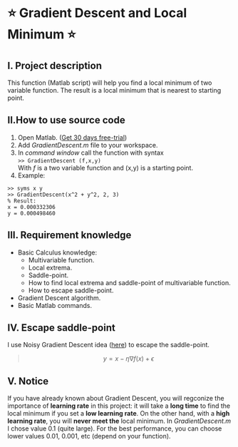 # :star: Gradient Descent and Local Minimum :star:
## I. Project description
This function (Matlab script) will help you find a local minimum of two variable function. The result is a local minimum that is nearest to starting point.
## II.How to use source code
1. Open Matlab. ([Get 30 days free-trial](https://www.youtube.com/watch?v=DVfWATmX2nE))
2. Add *GradientDescent.m* file to your workspace.
3. In *command window* call the function with syntax \
```>> GradientDescent (f,x,y)```\
With *f* is a two variable function and (x,y) is a starting point.
4.  Example:
```
>> syms x y
>> GradientDescent(x^2 + y^2, 2, 3)
% Result:
x = 0.000332306
y = 0.000498460
```
## III. Requirement knowledge
- Basic Calculus knowledge:
    - Multivariable function.
    - Local extrema.
    - Saddle-point.
    - How to find local extrema and saddle-point of multivariable function.
    - How to escape saddle-point.
- Gradient Descent algorithm. 
- Basic Matlab commands.

## IV. Escape saddle-point
I use Noisy Gradient Descent idea ([here](https://www.offconvex.org/2016/03/22/saddlepoints/)) to escape the saddle-point.
>$$y = x-\eta\nabla f(x) + \epsilon$$
## V. Notice
If you have already known about Gradient Descent, you will regconize the importance of **learning rate** in this project: it will take a **long time** to find the local minimum if you set a **low learning rate**. On the other hand, with a **high learning rate**, you will **never meet the** local minimum.
In *GradientDescent.m* I chose value 0.1 (quite large). For the best performance, you can choose lower values 0.01, 0.001, etc (depend on your function).



